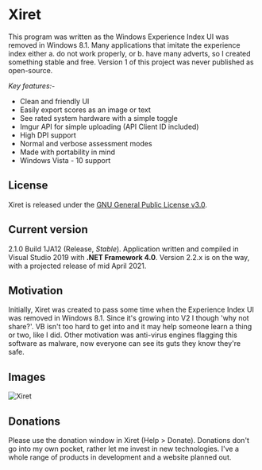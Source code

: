# Xiret
This program was written as the Windows Experience Index UI was removed in Windows 8.1. Many applications that imitate the experience index either a. do not work properly, or b. have many adverts, so I created something stable and free. Version 1 of this project was never published as open-source.

_Key features:-_
 - Clean and friendly UI
 - Easily export scores as an image or text
 - See rated system hardware with a simple toggle
 - Imgur API for simple uploading (API Client ID included)
 - High DPI support
 - Normal and verbose assessment modes
 - Made with portability in mind
 - Windows Vista - 10 support

## License
Xiret is released under the [GNU General Public License v3.0](https://choosealicense.com/licenses/gpl-3.0/).

## Current version
2.1.0 Build 1JA12 (Release, *Stable*). Application written and compiled in Visual Studio 2019 with **.NET Framework 4.0**. Version 2.2.x is on the way, with a projected release of mid April 2021.

## Motivation
Initially, Xiret was created to pass some time when the Experience Index UI was removed in Windows 8.1. Since it's growing into V2 I though 'why not share?'. VB isn't too hard to get into and it may help someone learn a thing or two, like I did. Other motivation was anti-virus engines flagging this software as malware, now everyone can see its guts they know they're safe.

## Images
![Xiret](https://bitmight.uk/software/xiret/resources/images/xiretapp.png)

## Donations
Please use the donation window in Xiret (Help > Donate). Donations don't go into my own pocket, rather let me invest in new technologies. I've a whole range of products in development and a website planned out.
